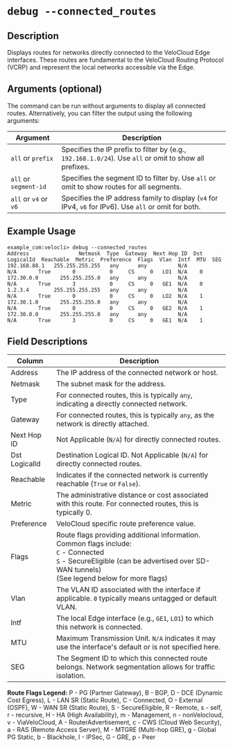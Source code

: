 # `debug --connected_routes`

## Description
Displays routes for networks directly connected to the VeloCloud Edge interfaces. These routes are fundamental to the VeloCloud Routing Protocol (VCRP) and represent the local networks accessible via the Edge.

## Arguments (optional)
The command can be run without arguments to display all connected routes. Alternatively, you can filter the output using the following arguments:

| Argument         | Description                                                                                                |
|------------------|------------------------------------------------------------------------------------------------------------|
| `all` or `prefix`  | Specifies the IP prefix to filter by (e.g., `192.168.1.0/24`). Use `all` or omit to show all prefixes.      |
| `all` or `segment-id` | Specifies the segment ID to filter by. Use `all` or omit to show routes for all segments.                 |
| `all` or `v4` or `v6` | Specifies the IP address family to display (`v4` for IPv4, `v6` for IPv6). Use `all` or omit for both. |

## Example Usage
```
example_com:velocli> debug --connected_routes
Address                Netmask  Type  Gateway  Next Hop ID  Dst LogicalId  Reachable  Metric  Preference  Flags  Vlan  Intf  MTU  SEG
192.168.88.1   255.255.255.255   any      any          N/A            N/A       True       0           0     CS     0   LO1  N/A    0
172.30.0.0       255.255.255.0   any      any          N/A            N/A       True       3           0     CS     0   GE1  N/A    0
1.2.3.4        255.255.255.255   any      any          N/A            N/A       True       0           0     CS     0   LO2  N/A    1
172.30.1.0       255.255.255.0   any      any          N/A            N/A       True       0           0     CS     0   GE2  N/A    1
172.30.0.0       255.255.255.0   any      any          N/A            N/A       True       3           0     CS     0   GE1  N/A    1
```

## Field Descriptions
| Column        | Description                                                                                                |
|---------------|------------------------------------------------------------------------------------------------------------|
| Address       | The IP address of the connected network or host.                                                           |
| Netmask       | The subnet mask for the address.                                                                           |
| Type          | For connected routes, this is typically `any`, indicating a directly connected network.                    |
| Gateway       | For connected routes, this is typically `any`, as the network is directly attached.                        |
| Next Hop ID   | Not Applicable (`N/A`) for directly connected routes.                                                      |
| Dst LogicalId | Destination Logical ID. Not Applicable (`N/A`) for directly connected routes.                              |
| Reachable     | Indicates if the connected network is currently reachable (`True` or `False`).                               |
| Metric        | The administrative distance or cost associated with this route. For connected routes, this is typically 0. |
| Preference    | VeloCloud specific route preference value.                                                                 |
| Flags         | Route flags providing additional information. Common flags include: <br> `C` - Connected <br> `S` - SecureEligible (can be advertised over SD-WAN tunnels) <br> (See legend below for more flags) |
| Vlan          | The VLAN ID associated with the interface if applicable. `0` typically means untagged or default VLAN.     |
| Intf          | The local Edge interface (e.g., `GE1`, `LO1`) to which this network is connected.                          |
| MTU           | Maximum Transmission Unit. `N/A` indicates it may use the interface's default or is not specified here.    |
| SEG           | The Segment ID to which this connected route belongs. Network segmentation allows for traffic isolation.   |

**Route Flags Legend:**
P - PG (Partner Gateway), B - BGP, D - DCE (Dynamic Cost Egress), L - LAN SR (Static Route), C - Connected, O - External (OSPF), W - WAN SR (Static Route), S - SecureEligible, R - Remote, s - self, r - recursive, H - HA (High Availability), m - Management, n - nonVelocloud, v - ViaVeloCloud, A - RouterAdvertisement, c - CWS (Cloud Web Security), a - RAS (Remote Access Server), M - MTGRE (Multi-hop GRE), g - Global PG Static, b - Blackhole, I - IPSec, G - GRE, p - Peer